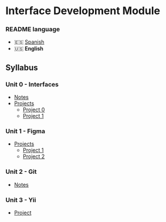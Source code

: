 # Interface Development Module

### README language
- 🇪🇸 [Spanish](./README.md)
- 🇺🇸 **English**

## Syllabus
### Unit 0 - Interfaces
- [Notes](./Unidad0-Interfaces/Apuntes/)
- [Projects](./Unidad0-Interfaces/Proyectos/)
    - [Project 0](./Unidad0-Interfaces/Proyectos/Proyecto0/)
    - [Project 1](./Unidad0-Interfaces/Proyectos/Proyecto1-Color%20y%20tipografía/)
### Unit 1 - Figma
- [Projects](./Unidad1-Figma/Proyectos/)
    - [Project 1](./Unidad1-Figma/Proyectos/Proyecto1/)
    - [Project 2](./Unidad1-Figma/Proyectos/Proyecto2/)
### Unit 2 - Git
- [Notes](./Unidad2-Git/Apuntes/)
### Unit 3 - Yii
- [Project](./Unidad3-Yii/Proyecto3/)
